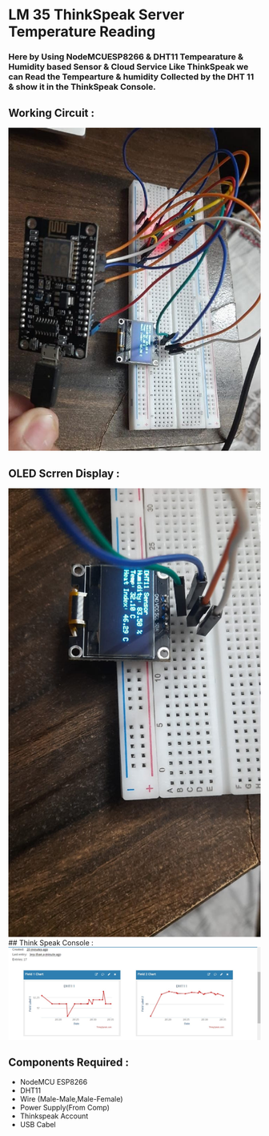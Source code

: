 # LM 35 ThinkSpeak Server Temperature Reading


### Here by Using NodeMCUESP8266 & DHT11 Tempearature & Humidity based Sensor &  Cloud Service Like ThinkSpeak we can Read the Tempearture & humidity Collected by the DHT 11  & show it in the ThinkSpeak Console.

## Working Circuit :

<img src='./img/workingckt.jpg'>

## OLED Scrren Display :
<img src='./img/dhtoledscreen.jpg'>
## Think Speak Console :

<img src='./img/thinkspeakconsole.jpg'>

## Components Required :

<ul>
<li>NodeMCU ESP8266</li>
<li>DHT11</li>
<li>Wire (Male-Male,Male-Female)</li>
<li>Power Supply(From Comp)</li>
<li>Thinkspeak Account</li>
<li> USB Cabel </li>
</ul>
